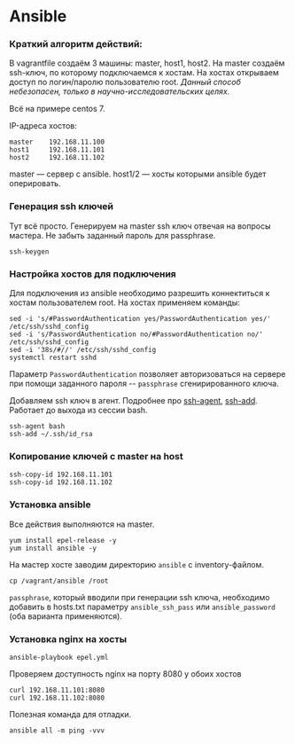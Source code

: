 # Ansible

### Краткий алгоритм действий:
В vagrantfile создаём 3 машины: master, host1, host2. На master создаём ssh-ключ, по которому подключаемся к хостам. На хостах открываем доступ по логин/паролю пользователю root. *Данный способ небезопасен, только в научно-исследовательских целях.*

Всё на примере centos 7.

IP-адреса хостов:
```console
master    192.168.11.100
host1     192.168.11.101
host2     192.168.11.102
```
master — сервер с ansible.
host1/2 — хосты которыми ansible будет оперировать.

### Генерация ssh ключей

Тут всё просто. Генерируем на master ssh ключ отвечая на вопросы мастера. Не забыть заданный пароль для passphrase.

```console
ssh-keygen
```
### Настройка хостов для подключения
Для подключения из ansible необходимо разрешить коннектиться к хостам пользователем root. На хостах применяем команды:
```console
sed -i 's/#PasswordAuthentication yes/PasswordAuthentication yes/' /etc/ssh/sshd_config
sed -i 's/PasswordAuthentication no/#PasswordAuthentication no/' /etc/ssh/sshd_config
sed -i '38s/#//' /etc/ssh/sshd_config
systemctl restart sshd
```
Параметр `PasswordAuthentication` позволяет авторизоваться на сервере при помощи заданного пароля -- `passphrase` сгенирированного ключа.

Добавляем ssh ключ в агент. Подробнее про [ssh-agent](https://linux.die.net/man/1/ssh-agent), [ssh-add](https://linux.die.net/man/1/ssh-add). Работает до выхода из сессии bash.
```console
ssh-agent bash
ssh-add ~/.ssh/id_rsa
```
### Копирование ключей с master на host
```console
ssh-copy-id 192.168.11.101
ssh-copy-id 192.168.11.102
```
### Установка ansible
Все действия выполняются на master.
```console
yum install epel-release -y
yum install ansible -y
```
На мастер хосте заводим директорию `ansible` с inventory-файлом.
```console
cp /vagrant/ansible /root
```
`passphrase`, который вводили при генерации ssh ключа, необходимо добавить в hosts.txt параметру `ansible_ssh_pass` или `ansible_password` (оба варианта применяются).

### Установка nginx на хосты
```console
ansible-playbook epel.yml
```
Проверяем доступность nginx на порту 8080 у обоих хостов
```console
curl 192.168.11.101:8080
curl 192.168.11.102:8080
```
Полезная команда для отладки.
```console
ansible all -m ping -vvv
```
